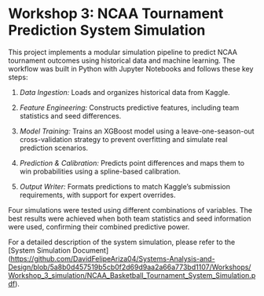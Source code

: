 # Workshop 3: NCAA Tournament Prediction System Simulation
This project implements a modular simulation pipeline to predict NCAA tournament outcomes using historical data and machine learning. The workflow was built in Python with Jupyter Notebooks and follows these key steps:

1. *Data Ingestion:* Loads and organizes historical data from Kaggle.

2. *Feature Engineering:* Constructs predictive features, including team statistics and seed differences.

3. *Model Training:* Trains an XGBoost model using a leave-one-season-out cross-validation strategy to prevent overfitting and simulate real prediction scenarios.

4. *Prediction & Calibration:* Predicts point differences and maps them to win probabilities using a spline-based calibration.

5. *Output Writer:* Formats predictions to match Kaggle’s submission requirements, with support for expert overrides.

Four simulations were tested using different combinations of variables. The best results were achieved when both team statistics and seed information were used, confirming their combined predictive power.

For a detailed description of the system simulation, please refer to the [System Simulation Document]
(https://github.com/DavidFelipeAriza04/Systems-Analysis-and-Design/blob/5a8b0d457519b5cb0f2d69d9aa2a66a773bd1107/Workshops/Workshop_3_simulation/NCAA_Basketball_Tournament_System_Simulation.pdf). 
